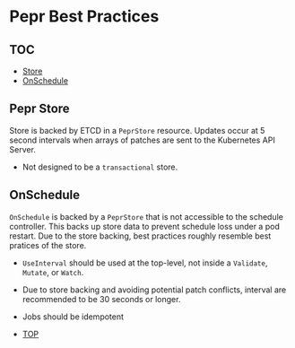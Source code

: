 # Pepr Best Practices

## TOC

- [Store](#pepr-store)
- [OnSchedule](#onschedule)


## Pepr Store

Store is backed by ETCD in a `PeprStore` resource. Updates occur at 5 second intervals when arrays of patches are sent to the Kubernetes API Server.

- Not designed to be a `transactional` store.


## OnSchedule

`OnSchedule` is backed by a `PeprStore` that is not accessible to the schedule controller. This backs up store data to prevent schedule loss under a pod restart. Due to the store backing, best practices roughly resemble best pratices of the store.

- `UseInterval` should be used at the top-level, not inside a `Validate`, `Mutate`, or `Watch`.
- Due to store backing and avoiding potential patch conflicts, interval are recommended to be 30 seconds or longer.
- Jobs should be idempotent 


- [TOP](#pepr-best-practices)
